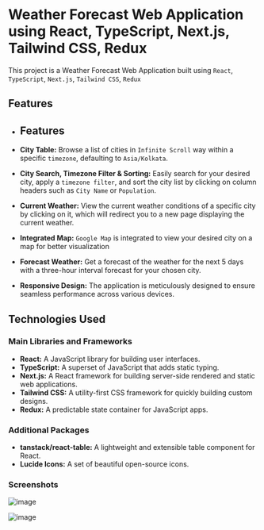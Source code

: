 # Weather Forecast Web Application using **React**, **TypeScript**, **Next.js**, **Tailwind CSS**, **Redux**

This project is a Weather Forecast Web Application built using `React`, `TypeScript`, `Next.js`, `Tailwind CSS`, `Redux`

## Features

- ## Features

- **City Table:** Browse a list of cities in `Infinite Scroll` way within a specific `timezone`, defaulting to `Asia/Kolkata`.
- **City Search, Timezone Filter & Sorting:** Easily search for your desired city, apply a `timezone filter`, and sort the city list by clicking on column headers such as `City Name` or `Population`.
- **Current Weather:** View the current weather conditions of a specific city by clicking on it, which will redirect you to a new page displaying the current weather.
- **Integrated Map:** `Google Map` is integrated to view your desired city on a map for better visualization
- **Forecast Weather:** Get a forecast of the weather for the next 5 days with a three-hour interval forecast for your chosen city.
- **Responsive Design:** The application is meticulously designed to ensure seamless performance across various devices.

## Technologies Used

### Main Libraries and Frameworks
- **React:** A JavaScript library for building user interfaces.
- **TypeScript:** A superset of JavaScript that adds static typing.
- **Next.js:** A React framework for building server-side rendered and static web applications.
- **Tailwind CSS:** A utility-first CSS framework for quickly building custom designs.
- **Redux:** A predictable state container for JavaScript apps.

### Additional Packages
- **tanstack/react-table:** A lightweight and extensible table component for React.
- **Lucide Icons:** A set of beautiful open-source icons.


### Screenshots

![image](https://github.com/surajaswal29/weather-forecast-next/assets/87890258/b9562966-7342-4502-812e-a8ea0e74a569)


![image](https://github.com/surajaswal29/weather-forecast-next/assets/87890258/5274b381-d791-49a3-bbee-103419503d23)

